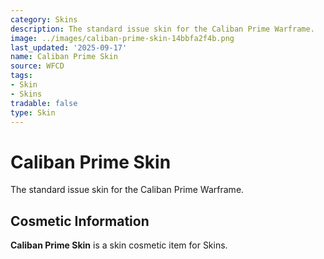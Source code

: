 ```yaml
---
category: Skins
description: The standard issue skin for the Caliban Prime Warframe.
image: ../images/caliban-prime-skin-14bbfa2f4b.png
last_updated: '2025-09-17'
name: Caliban Prime Skin
source: WFCD
tags:
- Skin
- Skins
tradable: false
type: Skin
---
```


# Caliban Prime Skin

The standard issue skin for the Caliban Prime Warframe.

## Cosmetic Information

**Caliban Prime Skin** is a skin cosmetic item for Skins.


